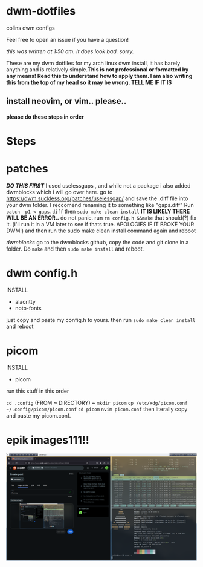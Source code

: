 # dwm-dotfiles
colins dwm configs

Feel free to open an issue if you have a question!



*this was written at 1:50 am. It does look bad. sorry.*


These are my dwm dotfiles for my arch linux dwm install, it has barely anything and is relatively simple.**This is not professional or formatted by any means! Read this to understand how to apply them. I am also writing this from the top of my head so it may be wrong. TELL ME IF IT IS**

## install neovim, or vim.. please..

#### please do these steps in order
# Steps

# patches
  ***DO THIS FIRST***
  I used uselessgaps , and while not a package i also added dwmblocks which i will go over here.
  go to https://dwm.suckless.org/patches/uselessgap/ and save the .diff file into your dwm folder. I reccomend renaming it to something like "gaps.diff" Run `patch -p1 < gaps.diff` then `sudo make clean install` **IT IS LIKELY THERE WILL BE AN ERROR..** do not panic. run `rm config.h &&make` that should(?) fix it. (i'll run it in a VM later to see if thats true. APOLOGIES IF IT BROKE YOUR DWM!) and then run the sudo make clean install command again and reboot

*dwmblocks*
go to the dwmblocks github, copy the code and git clone in a folder. Do `make` and then `sudo make install` and reboot.

# dwm config.h
INSTALL
* alacritty
* noto-fonts <br>

 just copy and paste my config.h to yours. then run `sudo make clean install` and reboot
 
# picom
INSTALL 
* picom

run this stuff in this order

`cd .config` (FROM ~ DIRECTORY) ~ `mkdir picom` `cp /etc/xdg/picom.conf ~/.config/picom/picom.conf` `cd picom` `nvim picom.conf` then literally copy and paste my picom.conf.


# epik images111!! 
<img src="desktop.png">
